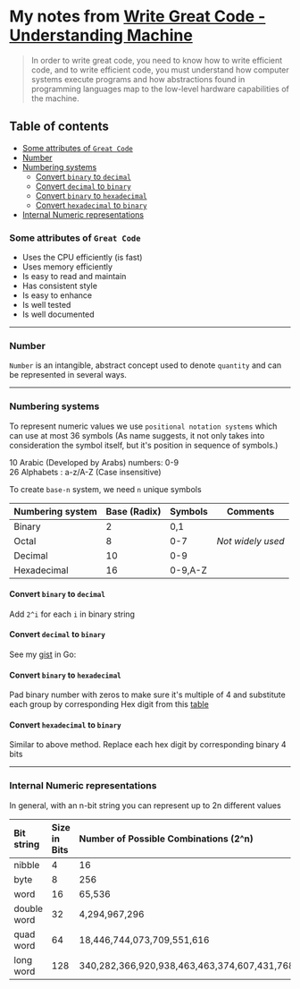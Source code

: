 My notes from [Write Great Code - Understanding Machine](https://www.amazon.com/Write-Great-Code-Understanding-Machine/dp/1593270038)
===

>In order to write great code, you need to know how to write efficient code,
>and to write efficient code, you must understand how computer systems
>execute programs and how abstractions found in programming languages
>map to the low-level hardware capabilities of the machine.

Table of contents
---
<!-- TOC -->

- [Some attributes of `Great Code`](#some-attributes-of-great-code)
- [Number](#number)
- [Numbering systems](#numbering-systems)
    - [Convert `binary` to `decimal`](#convert-binary-to-decimal)
    - [Convert `decimal` to `binary`](#convert-decimal-to-binary)
    - [Convert `binary` to `hexadecimal`](#convert-binary-to-hexadecimal)
    - [Convert `hexadecimal` to `binary`](#convert-hexadecimal-to-binary)
- [Internal Numeric representations](#internal-numeric-representations)

<!-- /TOC -->

### Some attributes of `Great Code`
 * Uses the CPU efficiently (is fast)
 * Uses memory efficiently
 * Is easy to read and maintain
 * Has consistent style
 * Is easy to enhance
 * Is well tested
 * Is well documented

---
### Number
`Number` is an intangible, abstract concept used to denote `quantity` and can be represented in several ways.

---
### Numbering systems
To represent numeric values we use `positional notation systems` which can use at most 36 symbols (As name suggests, it not only takes into consideration the symbol itself, but it's position in sequence of symbols.)

10 Arabic (Developed by Arabs) numbers: 0-9 </br>
26 Alphabets : a-z/A-Z (Case insensitive) </br>

To create `base-n` system, we need `n` unique symbols

| Numbering system | Base (Radix) | Symbols |Comments|
|---|---|---|---|
|Binary|2|0,1||
|Octal|8|0-7|_Not widely used_|
|Decimal|10|0-9||
|Hexadecimal|16|0-9,A-Z||

#### Convert `binary` to `decimal`
Add `2^i` for each `i` in binary string

#### Convert `decimal` to `binary`
See my [gist](https://gist.github.com/pradippatil/e9c345d7f8b7a9d10a5bbb09cca18488) in Go: 

#### Convert `binary` to `hexadecimal`
Pad binary number with zeros to make sure it's multiple of 4 and substitute each group by corresponding Hex digit from this [table](https://github.com/pradippatil/cheatsheets/blob/master/Numbers.md#numbers-representations)

#### Convert `hexadecimal` to `binary`
Similar to above method. Replace each hex digit by corresponding binary 4 bits

---
### Internal Numeric representations
In general, with an n-bit string you can represent up to 2n different values


Bit string| Size in Bits|Number of Possible Combinations (2^n)
:----------|:------------------------------|:-------------------------
nibble|4| 16
byte|8| 256
word|16| 65,536
double word|32|4,294,967,296
quad word|64|18,446,744,073,709,551,616
long word|128|340,282,366,920,938,463,463,374,607,431,768,211,456


